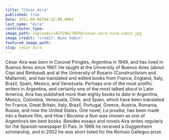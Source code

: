 ```yaml
---
title: "César Aira"
published: true
date: 2011-09-08T04:22:00.000Z
last_name: "Aira"
contributor_type:
image_path: /uploads/1427296178978/cesar-aira-nina-subin.jpg
image_credit: "credit: Nina Subin"
featured_image_path:
slug: cesar-aira
---
```


César Aira was born in Coronel Pringles, Argentina in 1949, and has lived in Buenos Aires since 1967. He taught at the University of Buenos Aires (about Copi and Rimbaud) and at the University of Rosario (Constructivism and Mallarmé), and has translated and edited books from France, England, Italy, Brazil, Spain, Mexico, and Venezuela. Perhaps one of the most prolific writers in Argentina, and certainly one of the most talked about in Latin America, Aira has published more than eighty books to date in Argentina, Mexico, Colombia, Venezuela, Chile, and Spain, which have been translated for France, Great Britain, Italy, Brazil, Portugal, Greece, Austria, Romania, Russia, and now the United States. One novel, _La prueba_, has been made into a feature film, and _How I Became a Nun_ was chosen as one of Argentina’s ten best books. Besides essays and novels Aira writes regularly for the Spanish newspaper El País. In 1996 he received a Guggenheim scholarship, and in 2002 he was short listed for the Rómulo Gallegos prize.

